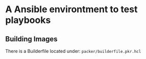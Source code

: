 # A Ansible environtment to test playbooks
## Building Images
There is a Builderfile located under: `packer/builderfile.pkr.hcl`
